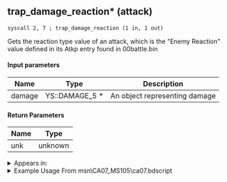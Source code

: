 ## trap_damage_reaction* (attack)

`syscall 2, 7 ; trap_damage_reaction (1 in, 1 out)`

Gets the reaction type value of an attack, which is the "Enemy Reaction" value defined in its Atkp entry found in 00battle.bin

#### Input parameters
| Name | Type | Description
|------|------|------------
| damage   | YS::DAMAGE_5 *   | An object representing damage


#### Return Parameters
| Name | Type
|------|-----
| unk   | unknown   


<details>
	<summary>Appears in:</summary>
| filename | Entity (obj)
|----------|-------------
| msn\CA07_MS105\ca07.bdscript       |           
| obj\B_AL120\b_al.bdscript       | ((B) Blizzard Lord’s ice spikes)          
| obj\B_LK120\b_lk.bdscript       | ((B) Groundshaker)          
| obj\F_NM110\f_nm.bdscript       | ((F) Oogie’s bag (NM))          
| obj\F_TT020\f_tt.bdscript       | ((F) Juggling ball (TT))          
| obj\F_TT040\f_tt.bdscript       | ((F) Junk (TT))          
| obj\F_TT120\f_tt.bdscript       | ((F) Junk 2 (TT))          
| obj\F_TT130\f_tt.bdscript       | ((F) Junk 3 (TT))          
| obj\M_EX660_RAW\m_ex.bdscript       | ((M) Rapid Thruster (RAW))          
| obj\M_EX660_WI_RAW\m_ex.bdscript       | ()          
| obj\M_EX760_NM_RAW\m_ex.bdscript       | ()          
| obj\M_EX760_RAW\m_ex.bdscript       | ((M) Armored Knight (RAW) (1000 battle))          
| obj\M_EX880_DANCER\m_ex.bdscript       | ((M) Demyx’s water form)          
| obj\M_EX880_DANCER_EH\m_ex.bdscript       | ((M) Demyx’s water form (EH))          
| obj\M_EX900\m_ex.bdscript       | ((M) Assassin)          
| obj\M_EX940\m_ex.bdscript       | ((M) Berserker)          
| obj\N_CM040_BTL\n_cm.bdscript       | ((N) Vexen (BTL) (CM))          
| obj\N_EX500_BTL\n_ex.bdscript       | ((N) Hayner (BTL) (EX))          
| obj\N_EX600_BTL\n_ex.bdscript       | ((N) Setzer (BTL) (EX))          
| obj\N_EX610_BTL\n_ex.bdscript       | ((N) Vivi (BTL) (EX))          
| obj\N_EX610_BTL2\n_ex.bdscript       | ((N) Vivi (BTL2) (EX))          
| obj\N_LK020_BTL\n_lk.bdscript       | ((N) Pumba (BTL) (LK))          

</details>

<details>
	<summary>Example Usage From msn\CA07_MS105\ca07.bdscript</summary>
```plaintext
L122:
 jz L153
 pushFromFSp 0
 syscall 2, 7 ; trap_damage_reaction (1 in, 1 out)
 dup 
 pushImm 4
 sub 
 jz L137
 jmp L150
```
</details>

